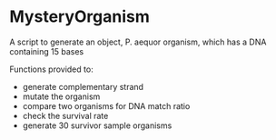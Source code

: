 # MysteryOrganism
A script to generate an object, P. aequor organism, which has a DNA containing 15 bases

Functions provided to:
* generate complementary strand
* mutate the organism
* compare two organisms for DNA match ratio
* check the survival rate
* generate 30 survivor sample organisms
